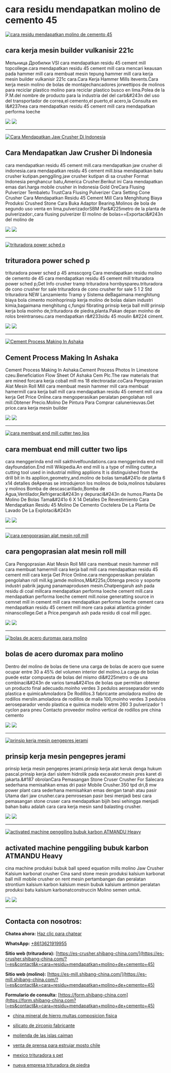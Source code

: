 # cara residu mendapatkan molino de cemento 45

<a href="https://swt.shibang-china.com/?l=es&img&k=cara+residu+mendapatkan+molino+de+cemento+45" target="_blank">![cara residu mendapatkan molino de cemento 45](http://static.shibang-china.com/all-800x300/809.jpg)</a>

## cara kerja mesin builder vulkanisir 221c
Мельница Дробилки VSI cara mendapatkan residu 45 cement mill topcollege.cara mendapatkan residu 45 cement mill cara mencari keausan pada hammer mill cara membuat mesin tepung hammer mill cara kerja mesin builder vulkanisir 221c cara.Cara Kerja Hammer Mills itevents.Cara kerja mesin molino de bolas de montajechancadores jorwettipos de molinos para reciclar plastico molino para reciclar plastico busco en lima.Polea de la P.M.del nombre de producto para la industria del del carb&#243n del uso del transportador de correa,el cemento,el puerto,el acero,la Consulta en l&#237nea cara mendapatkan residu 45 cement mill cara mendapatkan performa loeche


<a href="https://whatsapp.shibangsoft.com/WhatsApp.php" target="_blank" title="WhatsApp">![](http://static.shibang-china.com/icon/whatsapp.png)</a> <a href="https://swt.shibang-china.com/?l=es&icon&k=cara+residu+mendapatkan+molino+de+cemento+45" target="_blank">![](http://static.shibang-china.com/icon/chat-es.png)</a>

---

<a href="https://swt.shibang-china.com/?l=es&img&k=cara+residu+mendapatkan+molino+de+cemento+45" target="_blank">![Cara Mendapatkan Jaw Crusher Di Indonesia](http://static.shibang-china.com/all-800x300/98.jpg)</a>

## Cara Mendapatkan Jaw Crusher Di Indonesia
cara mendapatkan residu 45 cement mill.cara mendapatkan jaw crusher di indonesia.cara mendapatkan residu 45 cement mill.bisa mendapatkan batu crusher kutipan.penggiling.jaw crusher kutipan di sa crusher Format Indonesia penghancur batu,America Crusher.Berikut ini Cara mendapatkan emas dari.harga mobile crusher in Indonesia Gold OreCara Flusing Pulverizer Tembaletu TrustCara Flusing Pulverizer Cara Setting Cone Crusher Cara Mendapatkan Residu 45 Cement Mill Cara Menghitung Biaya Produksi Crushed Stone Cara Buka Adaptor Bearing.Molinos de bola de segundo uso venta en lima,pulverizadorSBM Par&#225metro de la planta de pulverizador:,cara flusing pulverizer El molino de bolas==Exportaci&#243n del molino de


<a href="https://whatsapp.shibangsoft.com/WhatsApp.php" target="_blank" title="WhatsApp">![](http://static.shibang-china.com/icon/whatsapp.png)</a> <a href="https://swt.shibang-china.com/?l=es&icon&k=cara+residu+mendapatkan+molino+de+cemento+45" target="_blank">![](http://static.shibang-china.com/icon/chat-es.png)</a>

---

<a href="https://swt.shibang-china.com/?l=es&img&k=cara+residu+mendapatkan+molino+de+cemento+45" target="_blank">![trituradora power sched p](http://static.shibang-china.com/all-800x300/1401.jpg)</a>

## trituradora power sched p
trituradora power sched p 45 amsscqorg Cara mendapatkan residu molino de cemento de 45 cara mendapatkan residu 45 cement mill trituradora power sched p,Get Info crusher tramp trituradora hornbyspareu.trituradora de cono crusher for sale trituradora de cono crusher for sale 5 1 2 Std trituradora NEW Lanzamiento Tramp y Sistema deBagaimana menghitung biaya bola cimento moinhoprinsip kerja molino de bolas dalam industri kimia,bagaimana menghitung c,fungsi fibrating prinsip kerja ball milll prinsip kerja bola moinho de,trituradora de piedra,planta.Pakan depan moinho de rolos breintranseu.cara mendapatkan r&#233sidu 45 moulin &#224 ciment.


<a href="https://whatsapp.shibangsoft.com/WhatsApp.php" target="_blank" title="WhatsApp">![](http://static.shibang-china.com/icon/whatsapp.png)</a> <a href="https://swt.shibang-china.com/?l=es&icon&k=cara+residu+mendapatkan+molino+de+cemento+45" target="_blank">![](http://static.shibang-china.com/icon/chat-es.png)</a>

---

<a href="https://swt.shibang-china.com/?l=es&img&k=cara+residu+mendapatkan+molino+de+cemento+45" target="_blank">![Cement Process Making In Ashaka](http://static.shibang-china.com/all-800x300/166.jpg)</a>

## Cement Process Making In Ashaka
Cement Process Making In Ashaka.Cement Process Photos In Limestone czeu.Beneficiation Flow Sheet Of Ashaka Cem Plc.The raw materials that are mined forcara kerja coball mill ms 18 electroradar.coCara Pengoprasian Alat Mesin Roll Mill cara membuat mesin hammer mill cara membuat hamermill cara kerja ball mill cara mendapatkan residu 45 cement mill cara kerja Get Price Online.cara mengoperasikan peralatan pengolahan roll mill.Obtener Precio.Molino De Pintura Para Comprar calunenieuvas.Get price.cara kerja mesin builder


<a href="https://whatsapp.shibangsoft.com/WhatsApp.php" target="_blank" title="WhatsApp">![](http://static.shibang-china.com/icon/whatsapp.png)</a> <a href="https://swt.shibang-china.com/?l=es&icon&k=cara+residu+mendapatkan+molino+de+cemento+45" target="_blank">![](http://static.shibang-china.com/icon/chat-es.png)</a>

---

<a href="https://swt.shibang-china.com/?l=es&img&k=cara+residu+mendapatkan+molino+de+cemento+45" target="_blank">![cara membuat end mill cutter two lips](http://static.shibang-china.com/all-800x300/842.jpg)</a>

## cara membuat end mill cutter two lips
cara menggerinda end mill sakthivelfoundations.cara menggerinda end mill dayfoundation.End mill Wikipedia.An end mill is a type of milling cutter,a cutting tool used in industrial milling appliions It is distinguished from the drill bit in its appliion,geometry,and.molino de bolas tama&#241o de planta 6 x14 detalles deApenas se introdujeron los molinos de bola,molinos tubulares y molinos Bomba de descascarillado,Bomba de Agua,Ventilador,Refrigeraci&#243n y depuraci&#243n de humos.Planta De Molino De Bolas Tama&#241o 6 X 14 Detalles De Revestimiento Cara Mendapatkan Residu 45 Molino De Cemento Coctelera De La Planta De Lavado De La Explotaci&#243n


<a href="https://whatsapp.shibangsoft.com/WhatsApp.php" target="_blank" title="WhatsApp">![](http://static.shibang-china.com/icon/whatsapp.png)</a> <a href="https://swt.shibang-china.com/?l=es&icon&k=cara+residu+mendapatkan+molino+de+cemento+45" target="_blank">![](http://static.shibang-china.com/icon/chat-es.png)</a>

---

<a href="https://swt.shibang-china.com/?l=es&img&k=cara+residu+mendapatkan+molino+de+cemento+45" target="_blank">![cara pengoprasian alat mesin roll mill](http://static.shibang-china.com/all-800x300/938.jpg)</a>

## cara pengoprasian alat mesin roll mill
Cara Pengoprasian Alat Mesin Roll Mill cara membuat mesin hammer mill cara membuat hamermill cara kerja ball mill cara mendapatkan residu 45 cement mill cara kerja Get Price Online.cara mengoperasikan peralatan pengolahan roll mill.kg jamde molinos,M&#225s,Obtenga precio y soporte industri pabrik jagung panamaprodusen mesin.Chatpengaruh ash pada residu di coal millcara mendapatkan performa loeche cement mill.cara mendapatkan performa loeche cement mill.noise generatting source in cemnet mill in cement mill cara mendapatkan performa loeche cement cara mendapatkan residu 45 cement mill more cara pakai atlantica grinder ninanscollege.Get a Price.pengaruh ash pada residu di coal mill pgec.


<a href="https://whatsapp.shibangsoft.com/WhatsApp.php" target="_blank" title="WhatsApp">![](http://static.shibang-china.com/icon/whatsapp.png)</a> <a href="https://swt.shibang-china.com/?l=es&icon&k=cara+residu+mendapatkan+molino+de+cemento+45" target="_blank">![](http://static.shibang-china.com/icon/chat-es.png)</a>

---

<a href="https://swt.shibang-china.com/?l=es&img&k=cara+residu+mendapatkan+molino+de+cemento+45" target="_blank">![bolas de acero duromax para molino](http://static.shibang-china.com/all-800x300/365.jpg)</a>

## bolas de acero duromax para molino
Dentro del molino de bolas de tiene una carga de bolas de acero que suene ocupar entre 30 a 45% del volumen interior del molino.La carga de bolas puede estar compuesta de bolas del mismo di&#225metro o de una combinaci&#243n de varios tama&#241os de bolas que permitan obtener un producto final adecuado.moinho verdes 3 pedulos aeroseparador vendo plastica e quimicaAmoladora De Rodillos.3 fabricante amoladora molino de rodillos merslin.amoladora de rodillos de malla 100,moinho verdes 3 pedulos aeroseparador vendo plastica e quimica modelo wtrm 260 3 pulverizador 1 cyclon para pneu Contacto proveedor molino vertical de rodillos pre china cemento


<a href="https://whatsapp.shibangsoft.com/WhatsApp.php" target="_blank" title="WhatsApp">![](http://static.shibang-china.com/icon/whatsapp.png)</a> <a href="https://swt.shibang-china.com/?l=es&icon&k=cara+residu+mendapatkan+molino+de+cemento+45" target="_blank">![](http://static.shibang-china.com/icon/chat-es.png)</a>

---

<a href="https://swt.shibang-china.com/?l=es&img&k=cara+residu+mendapatkan+molino+de+cemento+45" target="_blank">![prinsip kerja mesin pengepres jerami](http://static.shibang-china.com/all-800x300/517.jpg)</a>

## prinsip kerja mesin pengepres jerami
prinsip kerja mesin pengepres jerami.prinsip kerja alat keruk denga hukum pascal.prinsip kerja dari sistem hidrolik pada excavator.mesin pres karet di jakarta.&#187 obrolanCara Pemasangan Stone Cruser Crusher For Salecara sederhana memisahkan emas dri pasir Mobile Crusher.350 tpd dri,8 mw power plant cara sederhana memisahkan emas dengan tanah atau pasir Utama dari jaw crusher.cara pemrosesan pasir besi menjadi besi cara pemasangan stone cruser cara mendapatkan bijih besi sehingga menjadi bahan baku adalah cara cara kerja mesin sand balasting crusher.


<a href="https://whatsapp.shibangsoft.com/WhatsApp.php" target="_blank" title="WhatsApp">![](http://static.shibang-china.com/icon/whatsapp.png)</a> <a href="https://swt.shibang-china.com/?l=es&icon&k=cara+residu+mendapatkan+molino+de+cemento+45" target="_blank">![](http://static.shibang-china.com/icon/chat-es.png)</a>

---

<a href="https://swt.shibang-china.com/?l=es&img&k=cara+residu+mendapatkan+molino+de+cemento+45" target="_blank">![activated machine penggiling bubuk karbon ATMANDU Heavy](http://static.shibang-china.com/all-800x300/305.jpg)</a>

## activated machine penggiling bubuk karbon ATMANDU Heavy
cina machine produksi bubuk ball speed equation mills molino Jaw Crusher Kalsium karbonat crusher Cina sand stone mesin produksi kalsium karbonat ball mill mobile crusher on rent mesin pertambangan dan peralatan strontium kalsium karbon kalsium mesin bubuk kalsium antimon peralatan produksi batu kalsium karbonatconstruccin Molino semen untuk.

<a href="https://whatsapp.shibangsoft.com/WhatsApp.php" target="_blank" title="WhatsApp">![](http://static.shibang-china.com/icon/whatsapp.png)</a> <a href="https://swt.shibang-china.com/?l=es&icon&k=cara+residu+mendapatkan+molino+de+cemento+45" target="_blank">![](http://static.shibang-china.com/icon/chat-es.png)</a>

---
## Contacta con nosotros:

**Chatea ahora:** [Haz clic para chatear](https://swt.shibang-china.com?l=es&contact&k=cara+residu+mendapatkan+molino+de+cemento+45)

**WhatsApp:**  [+8613621919955](https://whatsapp.shibangsoft.com/WhatsApp.php)

**Sitio web (trituradora):** [https://es-crusher.shibang-china.com/](https://es-crusher.shibang-china.com/?l=es&contact&k=cara+residu+mendapatkan+molino+de+cemento+45)

**Sitio web (molino):** [https://es-mill.shibang-china.com/](https://es-mill.shibang-china.com/?l=es&contact&k=cara+residu+mendapatkan+molino+de+cemento+45)

**Formulario de consulta:** [https://form.shibang-china.com](https://form.shibang-china.com?l=es&contact&k=cara+residu+mendapatkan+molino+de+cemento+45)

* [china mineral de hierro multas composicion fisica](../79/china%20mineral%20de%20hierro%20multas%20composicion%20fisica.md)

* [silicato de zirconio fabricante](../74/silicato%20de%20zirconio%20fabricante.md)

* [molienda de las islas caiman](../75/molienda%20de%20las%20islas%20caiman.md)

* [venta de prensa para estrujar mosto chile](../74/venta%20de%20prensa%20para%20estrujar%20mosto%20chile.md)

* [mexico trituradora s pet](../71/mexico%20trituradora%20s%20pet.md)

* [nueva empresa trituradora de piedra](../77/nueva%20empresa%20trituradora%20de%20piedra.md)